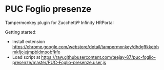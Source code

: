 # PUC Foglio presenze
Tampermonkey plugin for Zucchetti® Infinity HRPortal

Getting started:
- Install extension https://chrome.google.com/webstore/detail/tampermonkey/dhdgffkkebhmkfjojejmpbldmpobfkfo
- Load script at https://raw.githubusercontent.com/teejay-87/puc-foglio-presenze/master/PUC-Foglio-presenze.user.js
